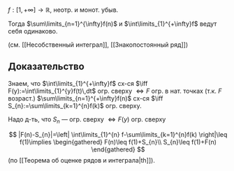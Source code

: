$f:[1,+\infty]\to \mathbb{R}$, неотр. и монот. убыв.

Тогда $\sum\limits_{n=1}^{\infty}f(n)$ и $\int\limits_{1}^{+\infty}f$ ведут себя одинаково.

(см. [[Несобственный интеграл]], [[Знакопостоянный ряд]])
## Доказательство

Знаем, что $\int\limits_{1}^{+\infty}f$ сх-ся $\iff F(y):=\int\limits_{1}^{y}f(t)\,dt$ огр. сверху $\iff F$ огр. в нат. точках (т.к. $F$ возраст.)
$\sum\limits_{n=1}^{+\infty}f(n)$ сх-ся $\iff S_{n}:=\sum\limits_{k=1}^{n}f(k)$ огр. сверху.

Надо д-ть, что $S_{n}$ — огр. сверху $\iff F(y)$ огр. сверху

$$
|F(n)-S_{n}|=\left| \int\limits_{1}^{n} f-\sum\limits_{k=1}^{n}f(k) \right|\leq f(1)\implies \begin{gathered}
F(n)\leq f(1)+S_{n}\\
S_{n}\leq f(1)+F(n)
\end{gathered} 
$$
(по [[Теорема об оценке рядов и интеграла|th]]).